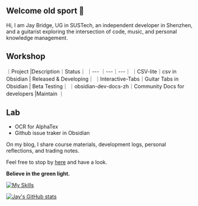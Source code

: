 ## Welcome old sport 👋

Hi, I am Jay Bridge, UG in SUSTech, an independent developer in Shenzhen, and a guitarist exploring the intersection of code, music, and personal knowledge management.


## Workshop

｜Project |Description｜Status｜
｜--- ｜---｜---｜
｜CSV-lite｜csv in Obsidian | Released & Developing｜ 
｜Interactive-Tabs｜Guitar Tabs in Obsidian | Beta Testing｜
｜obsidian-dev-docs-zh｜Community Docs for developers |Maintain ｜

## Lab

- OCR for AlphaTex
- Github issue traker in Obsidian

<!--
## Building agents in obsidian!

🧩 Obsidian plugins developer.

🎨 Enjoy creating beautiful and modern front-end interfaces.

🌐 Building single-page applications.

✨ Learning to build Agentic Apps with Langchain.
-->
On my blog, I share course materials, development logs, personal reflections, and trading notes. 

Feel free to stop by [here](https://liubinfighter.github.io/Blog/) and have a look.

**Believe in the green light.**

[![My Skills](https://skillicons.dev/icons?i=obsidian,js,ts,html,css,git,github,python,md,aws,ubuntu,texmacs,langchain)](https://skillicons.dev)

[![Jay's GitHub stats](https://github-readme-stats.vercel.app/api?username=LIUBINfighter)](https://github.com/anuraghazra/github-readme-stats)


<!--
|  25.3-today    | |  Independent Developer  |
| --- | --- | --- |
|  ~~25.2-25.3~~   |  ~~@LiiiLabs~~   | ~~Intern~~ |
|  24.10-25.2   |   @PoliAI   | Intern |
|    23.10-24.4  |  @ARTINX   |  c++/opencv developer |
-->

<!--
**LIUBINfighter/LIUBINfighter** is a ✨ _special_ ✨ repository because its `README.md` (this file) appears on your GitHub profile.

Here are some ideas to get you started:

- 🔭 I’m currently working on ...
- 🌱 I’m currently learning ...  
- 👯 I’m looking to collaborate on ...
- 🤔 I’m looking for help with ...
- 💬 Ask me about ...
- 📫 How to reach me: ...
- 😄 Pronouns: ...
- ⚡ Fun fact: ...
-->
